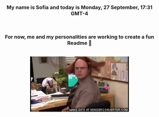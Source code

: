 


<div align="center">
<h3 >My name is Sofia and today is Monday, 27 September, 17:31 GMT-4</h3><br>
<h3 >For now, me and my personalities are working to create a fun Readme 👋
</h3><br>
<img src='img/dwight.gif' alt='working...'/>
</div>
